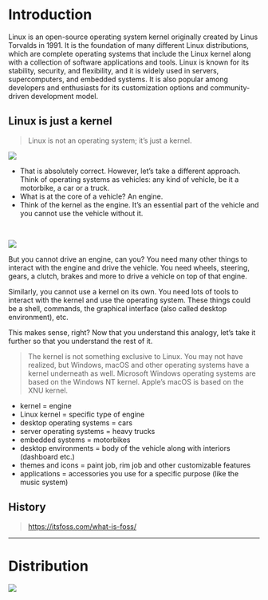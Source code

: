 # Introduction

Linux is an open-source operating system kernel originally created by Linus Torvalds in 1991. It is the foundation of many different Linux distributions, which are complete operating systems that include the Linux kernel along with a collection of software applications and tools. Linux is known for its stability, security, and flexibility, and it is widely used in servers, supercomputers, and embedded systems. It is also popular among developers and enthusiasts for its customization options and community-driven development model.

## Linux is just a kernel

> Linux is not an operating system; it’s just a kernel.

![](https://itsfoss.com/content/images/wordpress/2020/03/Linux_Kernel_structure.png)

- That is absolutely correct. However, let’s take a different approach. Think of operating systems as vehicles: any kind of vehicle, be it a motorbike, a car or a truck.
- What is at the core of a vehicle? An engine.
- Think of the kernel as the engine. It’s an essential part of the vehicle and you cannot use the vehicle without it.

<br/>

![](https://itsfoss.com/content/images/wordpress/2020/03/operating_system_analogy.png)

But you cannot drive an engine, can you? You need many other things to interact with the engine and drive the vehicle. You need wheels, steering, gears, a clutch, brakes and more to drive a vehicle on top of that engine.

Similarly, you cannot use a kernel on its own. You need lots of tools to interact with the kernel and use the operating system. These things could be a shell, commands, the graphical interface (also called desktop environment), etc.

This makes sense, right? Now that you understand this analogy, let’s take it further so that you understand the rest of it.

> The kernel is not something exclusive to Linux. You may not have realized, but Windows, macOS and other operating systems have a kernel underneath as well. Microsoft Windows operating systems are based on the Windows NT kernel. Apple’s macOS is based on the XNU kernel.

- kernel = engine
- Linux kernel = specific type of engine
- desktop operating systems = cars
- server operating systems = heavy trucks
- embedded systems = motorbikes
- desktop environments = body of the vehicle along with interiors (dashboard etc.)
- themes and icons = paint job, rim job and other customizable features
- applications = accessories you use for a specific purpose (like the music system)

## History

> https://itsfoss.com/what-is-foss/

---

# Distribution

![](https://encrypted-tbn0.gstatic.com/images?q=tbn:ANd9GcTo8iiyaUri-xBAWFaswDGm9AV8_MLnpl2ubqqgik78-w&s)
